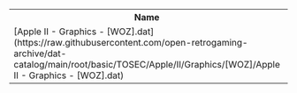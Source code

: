 <table>
<tr><th>Name</th><th>Size</th></tr>
<tr><td>[Apple II - Graphics - [WOZ].dat](https://raw.githubusercontent.com/open-retrogaming-archive/dat-catalog/main/root/basic/TOSEC/Apple/II/Graphics/[WOZ]/Apple II - Graphics - [WOZ].dat)</td><td>7022</td></tr>
</table>
